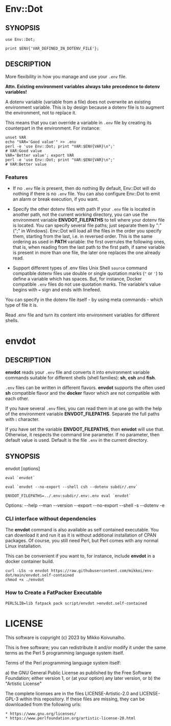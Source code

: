 # Env::Dot

## SYNOPSIS

    use Env::Dot;

    print $ENV{'VAR_DEFINED_IN_DOTENV_FILE'};

## DESCRIPTION

More flexibility in how you manage and use your `.env` file.

**Attn. Existing environment variables always take precedence to dotenv variables!**

A dotenv variable (variable from a file) does not overwrite
an existing environment variable. This is by design because
a dotenv file is to augment the environment, not to replace it.

This means that you can override a variable in `.env` file by creating
its counterpart in the environment. For instance:

    unset VAR
    echo "VAR='Good value'" >> .env
    perl -e 'use Env::Dot; print "VAR:$ENV{VAR}\n";'
    # VAR:Good value
    VAR='Better value'; export VAR
    perl -e 'use Env::Dot; print "VAR:$ENV{VAR}\n";'
    # VAR:Better value

### Features

* If no `.env` file is present, then do nothing
    By default, Env::Dot will do nothing if there is no `.env` file.
    You can also configure Env::Dot to emit an alarm
    or break execution, if you want.

* Specify the other dotenv files with path
    If your `.env` file is located in another path,
    not the current working directory,
    you can use the environment variable
    **ENVDOT_FILEPATHS** to tell where your dotenv file is located.
    You can specify several file paths; just separate
    them by ":" (";" in Windows). Env::Dot will load all the files in the order
    you specify them, starting from the last, i.e. in reversed order.
    This is the same ordering as used in **PATH** variable:
    the first overrules the following ones, that is, when reading from the last path
    to the first path, if same variable is present in more than one file, the later
    one replaces the one already read.

* Support different types of .env files
    Unix Shell `source` command compatible dotenv files use double or single quotation marks
    (`"` or `'`) to define a variable which has spaces. But, for instance,
    Docker compatible `.env` files do not use quotation marks. The variable's
    value begins with `=` sign and ends with linefeed.

You can specify in the dotenv file itself - by using meta commands -
which type of file it is.

Read .env file and turn its content into
environment variables for different shells.

# envdot

## DESCRIPTION

**envdot** reads your `.env` file and converts it
into environment variable commands suitable for
different shells (shell families): **sh**, **csh** and **fish**.

`.env` files can be written in different flavors.
**envdot** supports the often used **sh** compatible flavor and
the **docker** flavor which are not compatible with each other.

If you have several `.env` files, you can read them in at one go
with the help of the environment variable **ENVDOT_FILEPATHS**.
Separate the full paths with **:** character.

If you have set the variable **ENVDOT_FILEPATHS**, then **envdot** will use that.
Otherwise, it respects the command line parameter.
If no parameter, then default value is used. Default is the file
`.env` in the current directory.

## SYNOPSIS

envdot [options]

    eval `envdot`

    eval `envdot --no-export --shell csh --dotenv subdir/.env`

    ENVDOT_FILEPATHS=../.env:subdir/.env:.env eval `envdot`

Options:
    --help
    --man
    --version
    --export --no-export
    --shell -s
    --dotenv -e

### CLI interface without dependencies

The **envdot** command is also available
as self contained executable.
You can download it and run it as it is without
additional installation of CPAN packages.
Of course, you still need Perl, but Perl comes with any
normal Linux installation.

This can be convenient if you want to, for instance,
include **envdot** in a docker container build.

    curl -LSs -o envdot https://raw.githubusercontent.com/mikkoi/env-dot/main/envdot.self-contained
    chmod +x ./envdot

### How to Create a FatPacker Executable

    PERL5LIB=lib fatpack pack script/envdot >envdot.self-contained


# LICENSE

This software is copyright (c) 2023 by Mikko Koivunalho.

This is free software; you can redistribute it and/or modify it under
the same terms as the Perl 5 programming language system itself.

Terms of the Perl programming language system itself:

a) the GNU General Public License as published by the Free
   Software Foundation; either version 1, or (at your option) any
   later version, or
b) the "Artistic License"

The complete licenses are in the files LICENSE-Artistic-2.0 and LICENSE-GPL-3
within this repository. If these files are missing, they can be downloaded
from the following urls:

    * https://www.gnu.org/licenses/
    * https://www.perlfoundation.org/artistic-license-20.html
